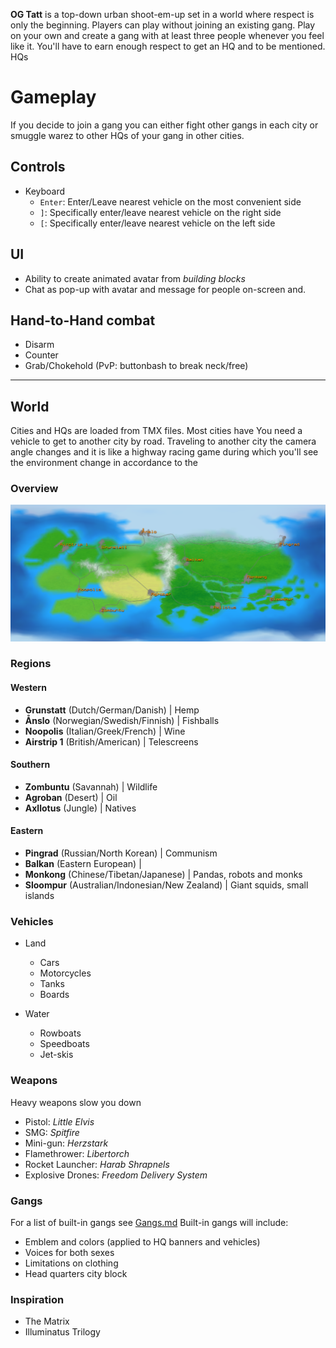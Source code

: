 **OG Tatt** is a top-down urban shoot-em-up set in a world where respect is only the beginning. 
Players can play without joining an existing gang. Play on your own and create a gang with at least three people whenever you feel like it. You'll have to earn enough respect to get an HQ and to be mentioned.  
HQs 
 
# Gameplay

If you decide to join a gang you can either fight other gangs in each city or smuggle warez to other HQs of your gang in other cities.

## Controls

* Keyboard
   - `Enter`: Enter/Leave nearest vehicle on the most convenient side
   - `]`: Specifically enter/leave nearest vehicle on the right side
   - `[`: Specifically enter/leave nearest vehicle on the left side
 
## UI

+ Ability to create animated avatar from _building blocks_
+ Chat as pop-up with avatar and message for people on-screen and.
 
## Hand-to-Hand combat

+ Disarm
+ Counter
+ Grab/Chokehold (PvP: buttonbash to break neck/free)

-----------------------
   
## World

Cities and HQs are loaded from TMX files. Most cities have You need a vehicle to get to another city by road. Traveling to another city the camera angle changes and it is like a highway racing game during which you'll see the environment change in accordance to the 

### Overview

![Map](WorldMap.png)

### Regions

#### Western

* **Grunstatt** (Dutch/German/Danish) | Hemp
* **Ånslo** (Norwegian/Swedish/Finnish) | Fishballs
* **Noopolis** (Italian/Greek/French) | Wine
* **Airstrip 1** (British/American) | Telescreens

#### Southern

* **Zombuntu** (Savannah) | Wildlife
* **Agroban** (Desert) | Oil
* **Axllotus** (Jungle) | Natives

#### Eastern

* **Pingrad** (Russian/North Korean) | Communism
* **Balkan** (Eastern European) | 
* **Monkong** (Chinese/Tibetan/Japanese) | Pandas, robots and monks
* **Sloompur** (Australian/Indonesian/New Zealand) | Giant squids, small islands

### Vehicles

* Land
   - Cars
   - Motorcycles
   - Tanks
   - Boards

* Water
   - Rowboats
   - Speedboats
   - Jet-skis

### Weapons

Heavy weapons slow you down

+ Pistol: _Little Elvis_
+ SMG: _Spitfire_
+ Mini-gun: _Herzstark_
+ Flamethrower: _Libertorch_
+ Rocket Launcher: _Harab Shrapnels_
+ Explosive Drones: _Freedom Delivery System_
 
### Gangs

For a list of built-in gangs see [Gangs.md](Gangs.md)
Built-in gangs will include:

+ Emblem and colors (applied to HQ banners and vehicles)
+ Voices for both sexes
+ Limitations on clothing
+ Head quarters city block

### Inspiration

- The Matrix
- Illuminatus Trilogy